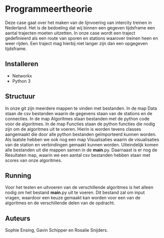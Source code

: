 # Programmeertheorie

Deze case gaat over het maken van de lijnvoering van intercity treinen in Nederland. Het is de bedoeling dat wij binnen een gegeven tijdsframe een aantal trajecten moeten uitzetten. In onze case wordt een traject gedefinieerd als een route van sporen en stations waarover treinen heen en weer rijden. Een traject mag hierbij niet langer zijn dan een opgegeven tijdsframe.

## Installeren

* Networkx
* Python 3

## Structuur

In onze git zijn meerdere mappen te vinden met bestanden. In de map Data staan de csv bestanden waarin de gegevens staan van de stations en de connecties. In de map Algoritmes staan bestanden met de python code voor de algoritmes. In de map Functies staan de python functies die nodig zijn om de algoritmes uit te voeren. Hierin is worden tevens classes aangemaakt die door alle python bestanden geïmporteerd kunnen worden. Als laatste hebben we ook nog een map Visualisaties waarin de visualisaties van de station en verbindingen gemaakt kunnen worden. Uiteindelijk komen alle bestanden uit die mappen samen in de __main__.py. Daarnaast is er nog de Resultaten map, waarin we een aantal csv bestanden hebben staan met scores van onze algoritmes. 

## Running

Voor het testen en uitvoeren van de verschillende algoritmes is het alleen nodig om het bestand __main__.py uit te voeren. Dit bestand zal om input vragen, waardoor een keuze gemaakt kan worden voor een van de algoritmes en de verschillende delen van de opdracht. 

## Auteurs

Sophie Ensing, Gavin Schipper en Rosalie Snijders.
